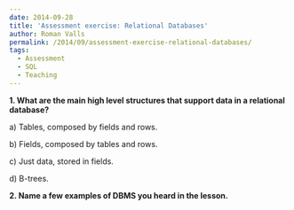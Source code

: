 ```yaml
---
date: 2014-09-28
title: 'Assessment exercise: Relational Databases'
author: Roman Valls
permalink: /2014/09/assessment-exercise-relational-databases/
tags:
  - Assessment
  - SQL
  - Teaching
---
```

**1. What are the main high level structures that support data in a relational database?**

a) Tables, composed by fields and rows.

b) Fields, composed by tables and rows.

c) Just data, stored in fields.

d) B-trees.

**2. Name a few examples of DBMS you heard in the lesson.**
